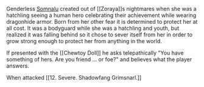 Genderless [Somnalu](https://2e.aonprd.com/Monsters.aspx?ID=1737) created out of [[Zoraya]]s nightmares when she was a hatchling seeing a human hero celebrating their achievement while wearing dragonhide armor. Born from her other fear it is determined to protect her at all cost. It was a bodyguard while she was a hatchling and youth, but realized it was falling behind so it chose to sever itself from her in order to grow strong enough to protect her from anything in the world.

If presented with the [[Chewtoy Doll]] he asks telepathically "You have something of hers. Are you friend ... or foe?" and believes what the player answers.

When attacked [[12. Severe. Shadowfang Grimsnarl.]]